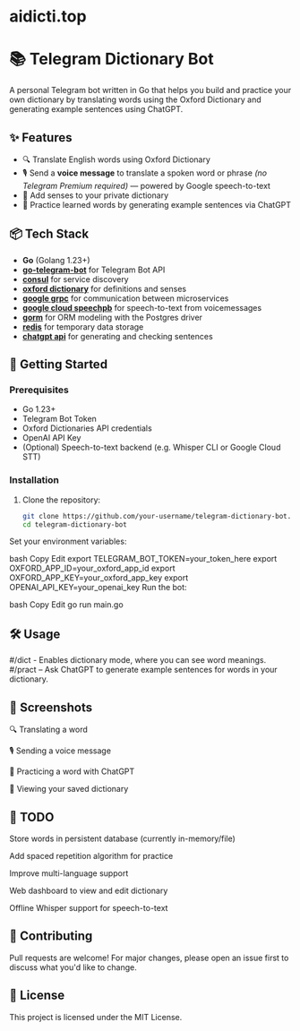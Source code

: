 # aidicti.top

# 📚 Telegram Dictionary Bot

A personal Telegram bot written in Go that helps you build and practice your own dictionary by translating words using the Oxford Dictionary and generating example sentences using ChatGPT.

## ✨ Features

- 🔍 Translate English words using Oxford Dictionary
- 🎙️ Send a **voice message** to translate a spoken word or phrase *(no Telegram Premium required)* — powered by Google speech-to-text
- 📖 Add senses to your private dictionary
- 🧠 Practice learned words by generating example sentences via ChatGPT

## 📦 Tech Stack

- **Go** (Golang 1.23+)
- **[go-telegram-bot](https://github.com/go-telegram/bot)** for Telegram Bot API
- **[consul](https://github.com/hashicorp/consul/api)** for service discovery
- **[oxford dictionary](https://www.oxfordlearnersdictionaries.com/)** for definitions and senses
- **[google grpc](https://pkg.go.dev/google.golang.org/grpc)** for communication between microservices
- **[google cloud speechpb](https://cloud.google.com/go/speech/apiv1/speechpb)** for speech-to-text from voicemessages
- **[gorm](https://gorm.io/)** for ORM modeling with the Postgres driver
- **[redis](https://github.com/go-redis/redis/v7/)** for temporary data storage
- **[chatgpt api](https://github.com/sashabaranov/go-openai)** for generating and checking sentences

## 🚀 Getting Started

### Prerequisites

- Go 1.23+
- Telegram Bot Token
- Oxford Dictionaries API credentials
- OpenAI API Key
- (Optional) Speech-to-text backend (e.g. Whisper CLI or Google Cloud STT)

### Installation

1. Clone the repository:

   ```bash
   git clone https://github.com/your-username/telegram-dictionary-bot.git
   cd telegram-dictionary-bot
Set your environment variables:

bash
Copy
Edit
export TELEGRAM_BOT_TOKEN=your_token_here
export OXFORD_APP_ID=your_oxford_app_id
export OXFORD_APP_KEY=your_oxford_app_key
export OPENAI_API_KEY=your_openai_key
Run the bot:

bash
Copy
Edit
go run main.go

## 🛠 Usage
#/dict - Enables dictionary mode, where you can see word meanings.
#/pract – Ask ChatGPT to generate example sentences for words in your dictionary.

## 📸 Screenshots
🔍 Translating a word

🎙️ Sending a voice message

🧠 Practicing a word with ChatGPT

📖 Viewing your saved dictionary

## 📝 TODO
Store words in persistent database (currently in-memory/file)

Add spaced repetition algorithm for practice

Improve multi-language support

Web dashboard to view and edit dictionary

Offline Whisper support for speech-to-text

## 🤝 Contributing
Pull requests are welcome! For major changes, please open an issue first to discuss what you'd like to change.

## 📄 License
This project is licensed under the MIT License.
